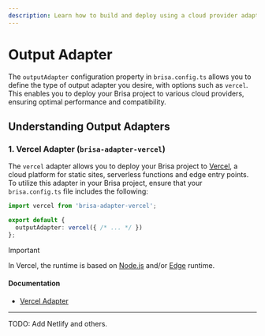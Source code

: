 ```yaml
---
description: Learn how to build and deploy using a cloud provider adapter
---
```


# Output Adapter

The `outputAdapter` configuration property in `brisa.config.ts` allows you to define the type of output adapter you desire, with options such as `vercel`. This enables you to deploy your Brisa project to various cloud providers, ensuring optimal performance and compatibility.

## Understanding Output Adapters

### 1. Vercel Adapter (`brisa-adapter-vercel`)

The `vercel` adapter allows you to deploy your Brisa project to [Vercel](https://vercel.com/), a cloud platform for static sites, serverless functions and edge entry points. To utilize this adapter in your Brisa project, ensure that your `brisa.config.ts` file includes the following:

```ts
import vercel from 'brisa-adapter-vercel';

export default {
  outputAdapter: vercel({ /* ... */ })
};
```

> [!IMPORTANT]
>
> In Vercel, the runtime is based on [Node.js](https://nodejs.org/) and/or [Edge](https://vercel.com/docs/concepts/functions/edge-functions) runtime.

#### Documentation

- [Vercel Adapter](/building-your-application/deploying/vercel)

----
TODO: Add Netlify and others.
